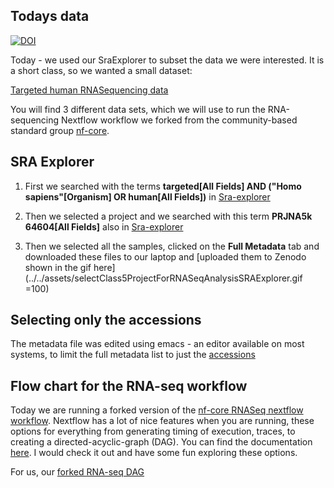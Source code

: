 ## Todays data
[![DOI](https://zenodo.org/badge/DOI/10.5281/zenodo.4317512.svg)](https://doi.org/10.5281/zenodo.4317512)

Today - we used our SraExplorer to subset the data we were interested.  It is a short class, so we wanted a small dataset:

[Targeted human RNASequencing data](https://zenodo.org/record/4317512)

You will find 3 different data sets, which we will use to run the RNA-sequencing Nextflow workflow we forked from the community-based standard group [nf-core](https://nf-co.re/).

## SRA Explorer

1. First we searched with the terms **targeted[All Fields] AND ("Homo sapiens"[Organism] OR human[All Fields])** in [Sra-explorer](https://sra-explorer.info/#)

2. Then we selected a project and we searched with this term **PRJNA5k
64604[All Fields]** also in [Sra-explorer](https://sra-explorer.info/#)

3. Then we selected all the samples, clicked on the **Full Metadata** tab and downloaded these files to our laptop and [uploaded them to Zenodo shown in the gif here](../../assets/selectClass5ProjectForRNASeqAnalysisSRAExplorer.gif =100)

## Selecting only the accessions

The metadata file was edited using emacs - an editor available on most systems, to limit the full metadata list to just the [accessions](../../assets/editingSraExplorerMetadataFileToJustHaveAccessions.gif)

## Flow chart for the RNA-seq workflow 

Today we are running a forked version of the [nf-core RNASeq nextflow workflow](https://github.com/TheJacksonLaboratory/nf-core-rnaseq).   Nextflow has a lot of nice features when you are running, these options for everything from generating timing of execution, traces, to creating a directed-acyclic-graph (DAG).  You can find the documentation [here](https://www.nextflow.io/docs/latest/tracing.html).   I would check it out and have some fun exploring these options.

For us, our 
[forked RNA-seq DAG](../../assets/flowchartNFCoreRNASeq.png)
